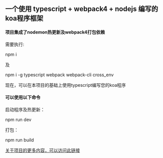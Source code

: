 ##  一个使用 typescript + webpack4 + nodejs 编写的koa程序框架

####  项目集成了nodemon热更新及webpack4打包依赖

需要执行:

  npm i

及

  npm i -g typescript webpack webpack-cli cross_env

现在，可以在本项目的基础上使用typescript编写您的koa程序

####  可以使用以下命令

启动程序及热更新：

  npm run dev

打包：

  npm run build


[关于项目的更多内容，可以访问此链接](https://www.plusign.cn/2020/01/09/nodets/)

